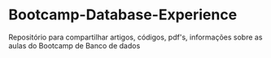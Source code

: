 # Bootcamp-Database-Experience
Repositório para compartilhar artigos, códigos, pdf's, informações sobre as aulas do Bootcamp de Banco de dados
